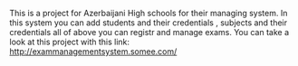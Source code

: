 This is a project for Azerbaijani High schools for their managing system.
In this system you can add students and their credentials , subjects and their credentials all of above you can registr and manage exams.
You can take a look at this project with this link:
http://exammanagementsystem.somee.com/

